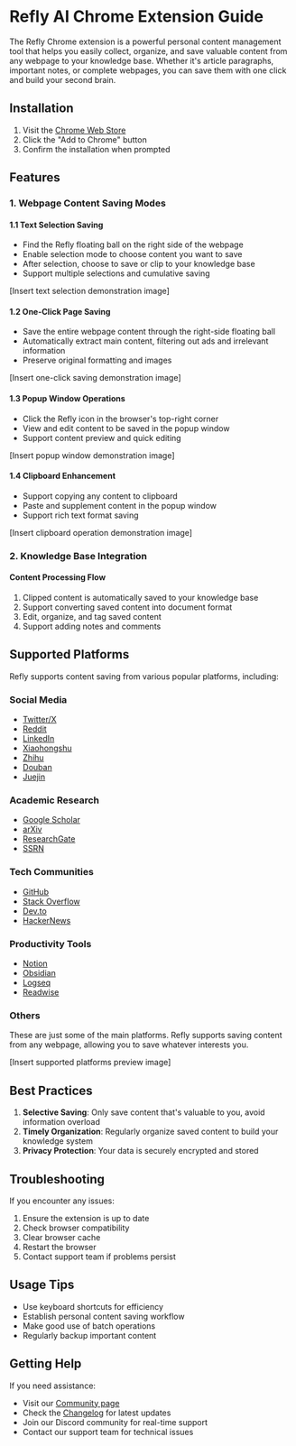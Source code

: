# Refly AI Chrome Extension Guide

The Refly Chrome extension is a powerful personal content management tool that helps you easily collect, organize, and save valuable content from any webpage to your knowledge base. Whether it's article paragraphs, important notes, or complete webpages, you can save them with one click and build your second brain.

## Installation

1. Visit the [Chrome Web Store](https://chromewebstore.google.com/detail/lecbjbapfkinmikhadakbclblnemmjpd)
2. Click the "Add to Chrome" button
3. Confirm the installation when prompted

## Features

### 1. Webpage Content Saving Modes

#### 1.1 Text Selection Saving
- Find the Refly floating ball on the right side of the webpage
- Enable selection mode to choose content you want to save
- After selection, choose to save or clip to your knowledge base
- Support multiple selections and cumulative saving

[Insert text selection demonstration image]

#### 1.2 One-Click Page Saving
- Save the entire webpage content through the right-side floating ball
- Automatically extract main content, filtering out ads and irrelevant information
- Preserve original formatting and images

[Insert one-click saving demonstration image]

#### 1.3 Popup Window Operations
- Click the Refly icon in the browser's top-right corner
- View and edit content to be saved in the popup window
- Support content preview and quick editing

[Insert popup window demonstration image]

#### 1.4 Clipboard Enhancement
- Support copying any content to clipboard
- Paste and supplement content in the popup window
- Support rich text format saving

[Insert clipboard operation demonstration image]

### 2. Knowledge Base Integration

#### Content Processing Flow
1. Clipped content is automatically saved to your knowledge base
2. Support converting saved content into document format
3. Edit, organize, and tag saved content
4. Support adding notes and comments

## Supported Platforms

Refly supports content saving from various popular platforms, including:

### Social Media
- [Twitter/X](https://twitter.com)
- [Reddit](https://reddit.com)
- [LinkedIn](https://www.linkedin.com)
- [Xiaohongshu](https://xiaohongshu.com/explore)
- [Zhihu](https://www.zhihu.com)
- [Douban](https://www.douban.com)
- [Juejin](https://juejin.cn)

### Academic Research
- [Google Scholar](https://scholar.google.com)
- [arXiv](https://arxiv.org)
- [ResearchGate](https://www.researchgate.net)
- [SSRN](https://www.ssrn.com)

### Tech Communities
- [GitHub](https://github.com)
- [Stack Overflow](https://stackoverflow.com)
- [Dev.to](https://dev.to)
- [HackerNews](https://news.ycombinator.com)

### Productivity Tools
- [Notion](https://notion.so)
- [Obsidian](https://obsidian.md)
- [Logseq](https://logseq.com)
- [Readwise](https://readwise.io)

### Others

These are just some of the main platforms. Refly supports saving content from any webpage, allowing you to save whatever interests you.

[Insert supported platforms preview image]

## Best Practices

1. **Selective Saving**: Only save content that's valuable to you, avoid information overload
2. **Timely Organization**: Regularly organize saved content to build your knowledge system
3. **Privacy Protection**: Your data is securely encrypted and stored

## Troubleshooting

If you encounter any issues:

1. Ensure the extension is up to date
2. Check browser compatibility
3. Clear browser cache
4. Restart the browser
5. Contact support team if problems persist

## Usage Tips

- Use keyboard shortcuts for efficiency
- Establish personal content saving workflow
- Make good use of batch operations
- Regularly backup important content

## Getting Help

If you need assistance:

- Visit our [Community page](/community/contact-us)
- Check the [Changelog](/changelog/v0.2.4) for latest updates
- Join our Discord community for real-time support
- Contact our support team for technical issues 